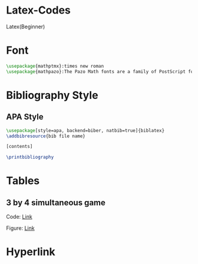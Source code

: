 # Latex-Codes
Latex(Beginner)

# Font #

```Latex
\usepackage{mathptmx}:times new roman
\usepackage{mathpazo}:The Pazo Math fonts are a family of PostScript fonts suitable for typesetting mathematics in combination with the Palatino family of text fonts.
```

# Bibliography Style #

## APA Style
```Latex
\usepackage[style=apa, backend=biber, natbib=true]{biblatex}
\addbibresource{bib file name}

[contents]

\printbibliography
```

# Tables #

## 3 by 4 simultaneous game

Code: [Link](./Simultaneous_Game_Tables.tex)

Figure: [Link](./3by4gametable.png)


# Hyperlink #

